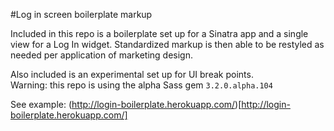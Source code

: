 #Log in screen boilerplate markup

Included in this repo is a boilerplate set up for a Sinatra app and a single view for a Log In widget.  Standardized markup is then able to be restyled as needed per application of marketing design. 

Also included is an experimental set up for UI break points.  
Warning: this repo is using the alpha Sass gem ``3.2.0.alpha.104``

See example: (http://login-boilerplate.herokuapp.com/)[http://login-boilerplate.herokuapp.com/]